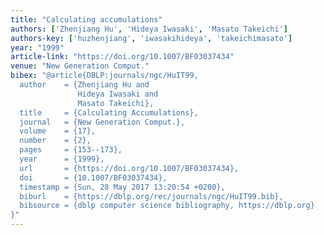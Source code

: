 ```yaml
---
title: "Calculating accumulations"
authors: ['Zhenjiang Hu', 'Hideya Iwasaki', 'Masato Takeichi']
authors-key: ['huzhenjiang', 'iwasakihideya', 'takeichimasato']
year: "1999"
article-link: "https://doi.org/10.1007/BF03037434"
venue: "New Generation Comput."
bibex: "@article{DBLP:journals/ngc/HuIT99,
  author    = {Zhenjiang Hu and
               Hideya Iwasaki and
               Masato Takeichi},
  title     = {Calculating Accumulations},
  journal   = {New Generation Comput.},
  volume    = {17},
  number    = {2},
  pages     = {153--173},
  year      = {1999},
  url       = {https://doi.org/10.1007/BF03037434},
  doi       = {10.1007/BF03037434},
  timestamp = {Sun, 28 May 2017 13:20:54 +0200},
  biburl    = {https://dblp.org/rec/journals/ngc/HuIT99.bib},
  bibsource = {dblp computer science bibliography, https://dblp.org}
}"
---
```

